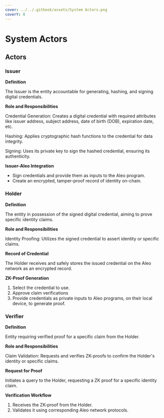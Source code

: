 ```yaml
---
cover: ../../.gitbook/assets/System Actors.png
coverY: 0
---
```


# System Actors

## **Actors**

### **Issuer**

**Definition**

The Issuer is the entity accountable for generating, hashing, and signing digital credentials.

**Role and Responsibilities**

Credential Generation: Creates a digital credential with required attributes like issuer address, subject address, date of birth (DOB), expiration date, etc.

Hashing: Applies cryptographic hash functions to the credential for data integrity.

Signing: Uses its private key to sign the hashed credential, ensuring its authenticity.

**Issuer-Aleo Integration**

* Sign credentials and provide them as inputs to the Aleo program.
* Create an encrypted, tamper-proof record of identity on-chain.

### Holder

**Definition**

The entity in possession of the signed digital credential, aiming to prove specific identity claims.

**Role and Responsibilities**

Identity Proofing: Utilizes the signed credential to assert identity or specific claims.

**Record of Credential**

The Holder receives and safely stores the issued credential on the Aleo network as an encrypted record.

**ZK-Proof Generation**

1. Select the credential to use.
2. Approve claim verifications
3. Provide credentials as private inputs to Aleo programs, on their local device, to generate proof.

### Verifier

**Definition**

Entity requiring verified proof for a specific claim from the Holder.

**Role and Responsibilities**

Claim Validation: Requests and verifies ZK-proofs to confirm the Holder's identity or specific claims.

**Request for Proof**

Initiates a query to the Holder, requesting a ZK proof for a specific identity claim.

**Verification Workflow**

1. Receives the ZK-proof from the Holder.
2. Validates it using corresponding Aleo network protocols.
